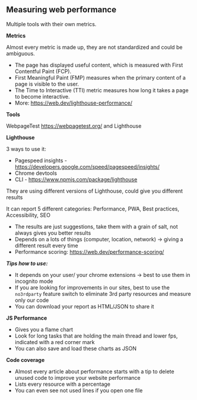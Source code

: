 ## Measuring web performance

Multiple tools with their own metrics.

**Metrics**

Almost every metric is made up, they are not standardized and could be ambiguous.

- The page has displayed useful content, which is measured with First Contentful Paint (FCP).
- First Meaningful Paint (FMP) measures when the primary content of a page is visible to the user.
- The Time to Interactive (TTI) metric measures how long it takes a page to become interactive.
- More: https://web.dev/lighthouse-performance/

**Tools**

WebpageTest 
https://webpagetest.org/
and Lighthouse

**Lighthouse**

3 ways to use it: 
- Pagespeed insights - https://developers.google.com/speed/pagespeed/insights/
- Chrome devtools
- CLI - https://www.npmjs.com/package/lighthouse

They are using different versions of Lighthouse, could give you different results

It can report 5 different categories: Performance, PWA, Best practices, Accessibility, SEO

- The results are just suggestions, take them with a grain of salt, not always gives you better results
- Depends on a lots of things (computer, location, network) -> giving a different result every time
- Performance scoring: https://web.dev/performance-scoring/

***Tips how to use:***
- It depends on your user/ your chrome extensions -> best to use them in incognito mode
- If you are looking for improvements in our sites, best to use the `no3rdparty` feature switch to eliminate 3rd party resources and measure only our code
- You can download your report as HTML/JSON to share it

**JS Performance**

- Gives you a flame chart
- Look for long tasks that are holding the main thread and lower fps, indicated with a red corner mark
- You can also save and load these charts as JSON

**Code coverage**

- Almost every article about performance starts with a tip to delete unused code to improve your website performance
- Lists every resource with a percentage
- You can even see not used lines if you open one file

